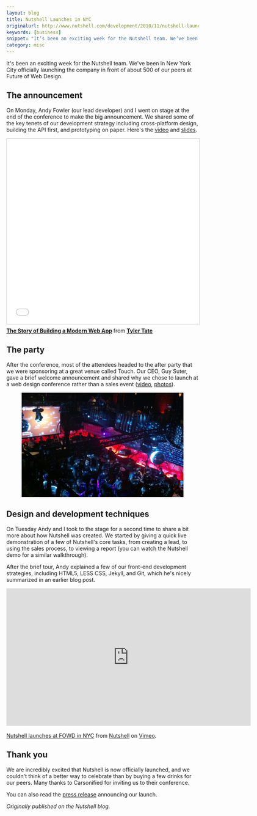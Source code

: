 ```yaml
---
layout: blog
title: Nutshell Launches in NYC
originalurl: http://www.nutshell.com/development/2010/11/nutshell-launches-in-nyc/
keywords: [business]
snippet: "It’s been an exciting week for the Nutshell team. We’ve been in New York City officially launching the company in front of about 500 of our peers at the Future of Web Design conference. On Monday, Andy Fowler (our lead developer) and I went on stage at the end of the conference to make the big announcement. We shared some of the key tenets of our development strategy including cross-platform design, building the API first, and prototyping on paper."
category: misc
---
```


It's been an exciting week for the Nutshell team. We've been in New York City officially launching the company in front of about 500 of our peers at Future of Web Design.

## The announcement
On Monday, Andy Fowler (our lead developer) and I went on stage at the end of the conference to make the big announcement. We shared some of the key tenets of our development strategy including cross-platform design, building the API first, and prototyping on paper. Here's the [video](http://www.vimeo.com/16956512) and [slides](http://www.slideshare.net/tylertate/the-story-of-building-a-modern-web-app).

<iframe src="//www.slideshare.net/slideshow/embed_code/key/25naiLKkHvNmyN" width="595" height="485" frameborder="0" marginwidth="0" marginheight="0" scrolling="no" style="border:1px solid #CCC; border-width:1px; margin-bottom:5px; max-width: 100%;" allowfullscreen> </iframe> <div style="margin-bottom:5px"> <strong> <a href="//www.slideshare.net/tylertate/the-story-of-building-a-modern-web-app" title="The Story of Building a Modern Web App" target="_blank">The Story of Building a Modern Web App</a> </strong> from <strong><a href="//www.slideshare.net/tylertate" target="_blank">Tyler Tate</a></strong> </div>


## The party
After the conference, most of the attendees headed to the after party that we were sponsoring at a great venue called Touch. Our CEO, Guy Suter, gave a brief welcome announcement and shared why we chose to launch at a web design conference rather than a sales event ([video](http://www.vimeo.com/16958770), [photos](https://www.flickr.com/photos/56051379@N04/sets/72157625417496326/detail/)).

<figure class="medium">
	<img src="/resources/images/2010-11-18/party.jpg" alt="The afterparty" />
</figure>

## Design and development techniques
On Tuesday Andy and I took to the stage for a second time to share a bit more about how Nutshell was created. We started by giving a quick live demonstration of a few of Nutshell's core tasks, from creating a lead, to using the sales process, to viewing a report (you can watch the Nutshell demo for a similar walkthrough).

After the brief tour, Andy explained a few of our front-end development strategies, including HTML5, LESS CSS, Jekyll, and Git, which he's nicely summarized in an earlier blog post.

<iframe src="https://player.vimeo.com/video/16956512" width="640" height="360" frameborder="0" webkitallowfullscreen mozallowfullscreen allowfullscreen></iframe>
<p><a href="https://vimeo.com/16956512">Nutshell launches at FOWD in NYC</a> from <a href="https://vimeo.com/user5249847">Nutshell</a> on <a href="https://vimeo.com">Vimeo</a>.</p>

## Thank you
We are incredibly excited that Nutshell is now officially launched, and we couldn't think of a better way to celebrate than by buying a few drinks for our peers. Many thanks to Carsonified for inviting us to their conference.

You can also read the [press release](http://www.prweb.com/releases/2010/11/prweb4792284.htm) announcing our launch.

*Originally published on the Nutshell blog.*